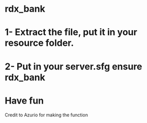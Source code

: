 # rdx_bank

# 1- Extract the file, put it in your resource folder.
# 2- Put in your server.sfg ensure rdx_bank
# Have fun

Credit to Azurio  for making the function
